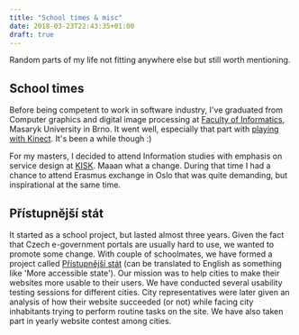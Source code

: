 ```yaml
---
title: "School times & misc"
date: 2018-03-23T22:43:35+01:00
draft: true
---
```


Random parts of my life not fitting anywhere else but still worth mentioning.

## School times

Before being competent to work in software industry, I've graduated from Computer graphics and digital image processing at [Faculty of Informatics](https://www.fi.muni.cz/), Masaryk University in Brno. It went well, especially that part with [playing with Kinect](https://www.youtube.com/watch?v=exvkEJLpcq8&t=44s). It's been a while though :)

For my masters, I decided to attend Information studies with emphasis on service design at [KISK](http://kisk.phil.muni.cz/en). Maaan what a change. During that time I had a chance to attend Erasmus exchange in Oslo that was quite demanding, but inspirational at the same time.



## Přístupnější stát

It started as a school project, but lasted almost three years. Given the fact that Czech e-government portals are usually hard to use, we wanted to promote some change. With couple of schoolmates, we have formed a project called [Přístupnější stát](https://www.facebook.com/pristupnejsi.stat/) (can be translated to English as something like 'More accessible state'). Our mission was to help cities to make their websites more usable to their users. We have conducted several usability testing sessions for different cities. City representatives were later given an analysis of how their website succeeded (or not) while facing city inhabitants trying to perform routine tasks on the site. We have also taken part in yearly website contest among cities.